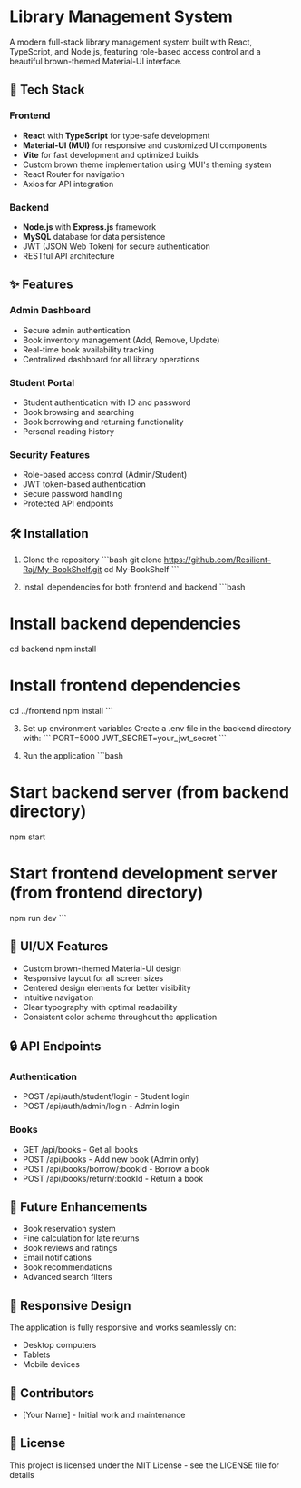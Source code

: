 # Library Management System

A modern full-stack library management system built with React, TypeScript, and Node.js, featuring role-based access control and a beautiful brown-themed Material-UI interface.

## 🚀 Tech Stack

### Frontend
- **React** with **TypeScript** for type-safe development
- **Material-UI (MUI)** for responsive and customized UI components
- **Vite** for fast development and optimized builds
- Custom brown theme implementation using MUI's theming system
- React Router for navigation
- Axios for API integration

### Backend
- **Node.js** with **Express.js** framework
- **MySQL** database for data persistence
- JWT (JSON Web Token) for secure authentication
- RESTful API architecture

## ✨ Features

### Admin Dashboard
- Secure admin authentication
- Book inventory management (Add, Remove, Update)
- Real-time book availability tracking
- Centralized dashboard for all library operations

### Student Portal
- Student authentication with ID and password
- Book browsing and searching
- Book borrowing and returning functionality
- Personal reading history

### Security Features
- Role-based access control (Admin/Student)
- JWT token-based authentication
- Secure password handling
- Protected API endpoints

## 🛠️ Installation

1. Clone the repository
\`\`\`bash
git clone https://github.com/Resilient-Raj/My-BookShelf.git
cd My-BookShelf
\`\`\`

2. Install dependencies for both frontend and backend
\`\`\`bash
# Install backend dependencies
cd backend
npm install

# Install frontend dependencies
cd ../frontend
npm install
\`\`\`

3. Set up environment variables
Create a .env file in the backend directory with:
\`\`\`
PORT=5000
JWT_SECRET=your_jwt_secret
\`\`\`

4. Run the application
\`\`\`bash
# Start backend server (from backend directory)
npm start

# Start frontend development server (from frontend directory)
npm run dev
\`\`\`

## 🎨 UI/UX Features

- Custom brown-themed Material-UI design
- Responsive layout for all screen sizes
- Centered design elements for better visibility
- Intuitive navigation
- Clear typography with optimal readability
- Consistent color scheme throughout the application

## 🔒 API Endpoints

### Authentication
- POST /api/auth/student/login - Student login
- POST /api/auth/admin/login - Admin login

### Books
- GET /api/books - Get all books
- POST /api/books - Add new book (Admin only)
- POST /api/books/borrow/:bookId - Borrow a book
- POST /api/books/return/:bookId - Return a book

## 🌟 Future Enhancements

- Book reservation system
- Fine calculation for late returns
- Book reviews and ratings
- Email notifications
- Book recommendations
- Advanced search filters

## 📱 Responsive Design

The application is fully responsive and works seamlessly on:
- Desktop computers
- Tablets
- Mobile devices

## 👥 Contributors

- [Your Name] - Initial work and maintenance

## 📄 License

This project is licensed under the MIT License - see the LICENSE file for details
